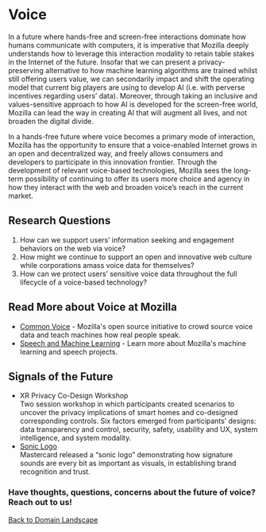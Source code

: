 # Voice

In a future where hands-free and screen-free interactions dominate how humans communicate with computers, it is imperative that Mozilla deeply understands how to leverage this interaction modality to retain table stakes in the Internet of the future. Insofar that we can present a privacy-preserving alternative to how machine learning algorithms are trained whilst still offering users value, we can secondarily impact and shift the operating model that current big players are using to develop AI (i.e. with perverse incentives regarding users’ data). Moreover, through taking an inclusive and values-sensitive approach to how AI is developed for the screen-free world, Mozilla can lead the way in creating AI that will augment all lives, and not broaden the digital divide.

In a hands-free future where voice becomes a primary mode of interaction, Mozilla has the opportunity to ensure that a voice-enabled Internet grows in an open and decentralized way, and freely allows consumers and developers to participate in this innovation frontier. Through the development of relevant voice-based technologies, Mozilla sees the long-term possibility of continuing to offer its users more choice and agency in how they interact with the web and broaden voice’s reach in the current market.

## Research Questions
1. How can we support users’ information seeking and engagement behaviors on the web via voice? 
2. How might we continue to support an open and innovative web culture while corporations amass voice data for themselves?        
3. How can we protect users’ sensitive voice data throughout the full lifecycle of a voice-based technology? 

## Read More about Voice at Mozilla
* [Common Voice](https://blog.mozilla.org/blog/2017/07/28/machine-learning-speech-recognition/) - Mozilla's open source initiative to crowd source voice data and teach machines how real people speak.
* [Speech and Machine Learning](https://research.mozilla.org/machine-learning/) - Learn more about Mozilla's machine learning and speech projects.

## Signals of the Future
* XR Privacy Co-Design Workshop <br>
Two session workshop in which participants created scenarios to uncover the privacy implications of smart homes and co-designed corresponding controls. Six factors emerged from participants’ designs: data transparency and control, security, safety, usability and UX, system intelligence, and system modality. 
* [Sonic Logo](https://drive.google.com/drive/folders/1i_YqxkWlSwQ6vqUrBVyE8XgjZI872ryQ) <br>
Mastercard released a “sonic logo” demonstrating how signature sounds are every bit as important as visuals, in establishing brand recognition and trust. 



### Have thoughts, questions, concerns about the future of voice? Reach out to us!



[Back to Domain Landscape](/landscape)
